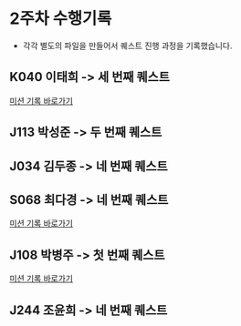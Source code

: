 # 2주차 수행기록 
- 각각 별도의 파일을 만들어서 퀘스트 진행 과정을 기록했습니다. 

## K040 이태희 -> 세 번째 퀘스트
[미션 기록 바로가기](https://github.com/boostcampwm-2024/relay-note44/blob/main/K040.md)

## J113 박성준 -> 두 번째 퀘스트

## J034 김두종 -> 네 번째 퀘스트 

## S068 최다경 -> 네 번째 퀘스트
[미션 기록 바로가기](https://github.com/boostcampwm-2024/relay-note44/blob/main/S068.md)

## J108 박병주 -> 첫 번째 퀘스트
[미션 기록 바로가기](https://github.com/boostcampwm-2024/relay-note44/blob/main/J108.md)

## J244 조윤희 -> 네 번째 퀘스트 
